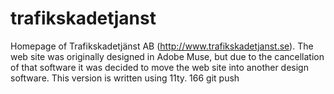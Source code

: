 # trafikskadetjanst

Homepage of Trafikskadetjänst AB (http://www.trafikskadetjanst.se). The web site was originally designed in Adobe Muse, but due to the cancellation of that software it was decided to move the web site into another design software. This version is written using 11ty.
  166  git push 
